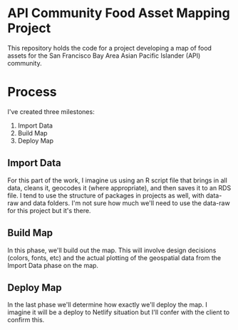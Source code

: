 # API Community Food Asset Mapping Project

This repository holds the code for a project developing a map of food assets for the San Francisco Bay Area Asian Pacific Islander (API) community. 

# Process

I've created three milestones:

1. Import Data
1. Build Map
1. Deploy Map

## Import Data

For this part of the work, I imagine us using an R script file that brings in all data, cleans it, geocodes it (where appropriate), and then saves it to an RDS file. I tend to use the structure of packages in projects as well, with data-raw and data folders. I'm not sure how much we'll need to use the data-raw for this project but it's there.

## Build Map

In this phase, we'll build out the map. This will involve design decisions (colors, fonts, etc) and the actual plotting of the geospatial data from the Import Data phase on the map. 

## Deploy Map

In the last phase we'll determine how exactly we'll deploy the map. I imagine it will be a deploy to Netlify situation but I'll confer with the client to confirm this. 
